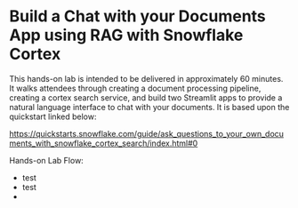 # Build a Chat with your Documents App using RAG with Snowflake Cortex

This hands-on lab is intended to be delivered in approximately 60 minutes.  It walks attendees through creating a document processing pipeline, creating a cortex search service, and build two Streamlit apps to provide a natural language interface to chat with your documents.  It is based upon the quickstart linked below:

https://quickstarts.snowflake.com/guide/ask_questions_to_your_own_documents_with_snowflake_cortex_search/index.html#0

Hands-on Lab Flow:

- test
- test
- 
